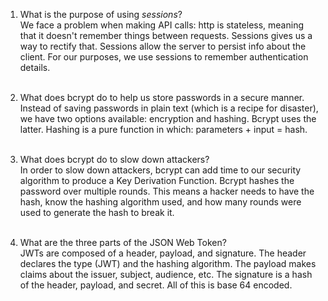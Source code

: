 <!-- Answers to the Short Answer Essay Questions go here -->

1. What is the purpose of using _sessions_? <br>
    We face a problem when making API calls: http is stateless, meaning that it doesn't remember things between requests. Sessions gives us a way to rectify that. Sessions allow the server to persist info about the client. For our purposes, we use sessions to remember authentication details. <br> <br> 

2. What does bcrypt do to help us store passwords in a secure manner. <br>
    Instead of saving passwords in plain text (which is a recipe for disaster), we have two options available: encryption and hashing. Bcrypt uses the latter. Hashing is a pure function in which: parameters + input = hash. 
    <br><br>

3. What does bcrypt do to slow down attackers? <br>
    In order to slow down attackers, bcrypt can add time to our security algorithm to produce a Key Derivation Function. Bcrypt hashes the password over multiple rounds. This means a hacker needs to have the hash, know the hashing algorithm used, and how many rounds were used to generate the hash to break it.
    <br><br>

4. What are the three parts of the JSON Web Token? <br>
    JWTs are composed of a header, payload, and signature. The header declares the type (JWT) and the hashing algorithm. The payload makes claims about the issuer, subject, audience, etc. The signature is a hash of the header, payload, and secret. All of this is base 64 encoded.